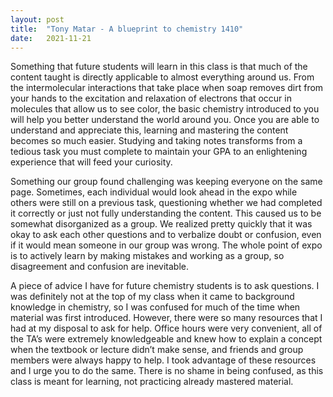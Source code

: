 ```yaml
---
layout: post
title:  "Tony Matar - A blueprint to chemistry 1410"
date:   2021-11-21
---
```

Something that future students will learn in this class is that much of the content taught is directly applicable to almost everything around us. From the intermolecular interactions that take place when soap removes dirt from your hands to the excitation and relaxation of electrons that occur in molecules that allow us to see color, the basic chemistry introduced to you will help you better understand the world around you. Once you are able to understand and appreciate this, learning and mastering the content becomes so much easier. Studying and taking notes transforms from a tedious task you must complete to maintain your GPA to an enlightening experience that will feed your curiosity.

Something our group found challenging was keeping everyone on the same page. Sometimes, each individual would look ahead in the expo while others were still on a previous task, questioning whether we had completed it correctly or just not fully understanding the content. This caused us to be somewhat disorganized as a group. We realized pretty quickly that it was okay to ask each other questions and to verbalize doubt or confusion, even if it would mean someone in our group was wrong. The whole point of expo is to actively learn by making mistakes and working as a group, so disagreement and confusion are inevitable. 

A piece of advice I have for future chemistry students is to ask questions. I was definitely not at the top of my class when it came to background knowledge in chemistry, so I was confused for much of the time when material was first introduced. However, there were so many resources that I had at my disposal to ask for help. Office hours were very convenient, all of the TA’s were extremely knowledgeable and knew how to explain a concept when the textbook or lecture didn’t make sense, and friends and group members were always happy to help. I took advantage of these resources and I urge you to do the same. There is no shame in being confused, as this class is meant for learning, not practicing already mastered material. 